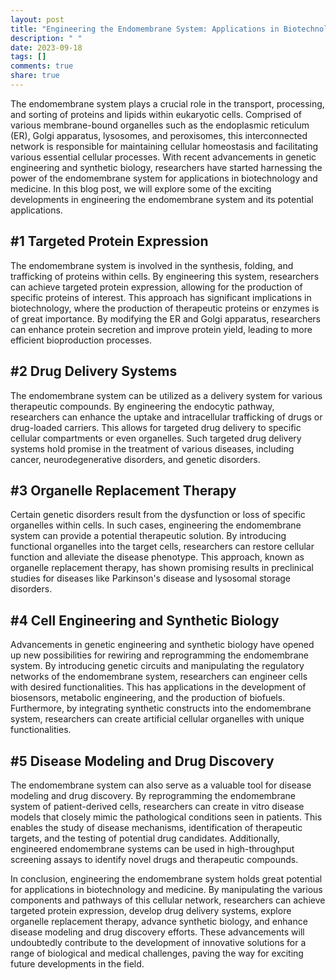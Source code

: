 ```yaml
---
layout: post
title: "Engineering the Endomembrane System: Applications in Biotechnology and Medicine"
description: " "
date: 2023-09-18
tags: []
comments: true
share: true
---
```


The endomembrane system plays a crucial role in the transport, processing, and sorting of proteins and lipids within eukaryotic cells. Comprised of various membrane-bound organelles such as the endoplasmic reticulum (ER), Golgi apparatus, lysosomes, and peroxisomes, this interconnected network is responsible for maintaining cellular homeostasis and facilitating various essential cellular processes. With recent advancements in genetic engineering and synthetic biology, researchers have started harnessing the power of the endomembrane system for applications in biotechnology and medicine. In this blog post, we will explore some of the exciting developments in engineering the endomembrane system and its potential applications.

## #1 Targeted Protein Expression

The endomembrane system is involved in the synthesis, folding, and trafficking of proteins within cells. By engineering this system, researchers can achieve targeted protein expression, allowing for the production of specific proteins of interest. This approach has significant implications in biotechnology, where the production of therapeutic proteins or enzymes is of great importance. By modifying the ER and Golgi apparatus, researchers can enhance protein secretion and improve protein yield, leading to more efficient bioproduction processes.

## #2 Drug Delivery Systems

The endomembrane system can be utilized as a delivery system for various therapeutic compounds. By engineering the endocytic pathway, researchers can enhance the uptake and intracellular trafficking of drugs or drug-loaded carriers. This allows for targeted drug delivery to specific cellular compartments or even organelles. Such targeted drug delivery systems hold promise in the treatment of various diseases, including cancer, neurodegenerative disorders, and genetic disorders.

## #3 Organelle Replacement Therapy

Certain genetic disorders result from the dysfunction or loss of specific organelles within cells. In such cases, engineering the endomembrane system can provide a potential therapeutic solution. By introducing functional organelles into the target cells, researchers can restore cellular function and alleviate the disease phenotype. This approach, known as organelle replacement therapy, has shown promising results in preclinical studies for diseases like Parkinson's disease and lysosomal storage disorders.

## #4 Cell Engineering and Synthetic Biology

Advancements in genetic engineering and synthetic biology have opened up new possibilities for rewiring and reprogramming the endomembrane system. By introducing genetic circuits and manipulating the regulatory networks of the endomembrane system, researchers can engineer cells with desired functionalities. This has applications in the development of biosensors, metabolic engineering, and the production of biofuels. Furthermore, by integrating synthetic constructs into the endomembrane system, researchers can create artificial cellular organelles with unique functionalities.

## #5 Disease Modeling and Drug Discovery

The endomembrane system can also serve as a valuable tool for disease modeling and drug discovery. By reprogramming the endomembrane system of patient-derived cells, researchers can create in vitro disease models that closely mimic the pathological conditions seen in patients. This enables the study of disease mechanisms, identification of therapeutic targets, and the testing of potential drug candidates. Additionally, engineered endomembrane systems can be used in high-throughput screening assays to identify novel drugs and therapeutic compounds.

In conclusion, engineering the endomembrane system holds great potential for applications in biotechnology and medicine. By manipulating the various components and pathways of this cellular network, researchers can achieve targeted protein expression, develop drug delivery systems, explore organelle replacement therapy, advance synthetic biology, and enhance disease modeling and drug discovery efforts. These advancements will undoubtedly contribute to the development of innovative solutions for a range of biological and medical challenges, paving the way for exciting future developments in the field.